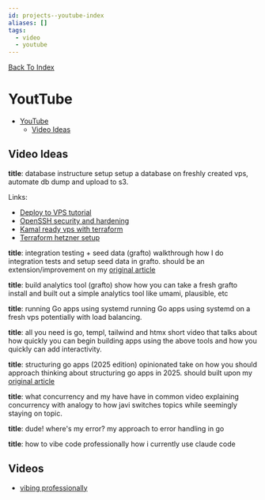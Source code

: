 ```yaml
---
id: projects--youtube-index
aliases: []
tags:
  - video
  - youtube
---
```


[Back To Index](/projects/index.md)

# YoutTube

<!--toc:start-->
- [YouTube](#youtube)
  - [Video Ideas](#video-ideas)
<!--toc:end-->

## Video Ideas

**title**: database instructure setup
setup a database on freshly created vps, automate db dump and upload to s3.

Links:
- [Deploy to VPS tutorial](https://www.youtube.com/watch?v=fuZoxuBiL9o)
- [OpenSSH security and hardening](https://linuxhandbook.com/ssh-hardening-tips/)
- [Kamal ready vps with terraform](https://dylancastillo.co/posts/create-a-kamal-ready-vps-on-hetzner-using-terraform.html)
- [Terraform hetzner setup](https://github.com/luizkowalski/terraform-hetzner)

**title**: integration testing + seed data (grafto)
walkthrough how I do integration tests and setup seed data in grafto. should be an extension/improvement on my [original article](https://mortenvistisen.com/posts/integration-tests-with-docker-and-go)

**title**: build analytics tool (grafto)
show how you can take a fresh grafto install and built out a simple analytics tool like umami, plausible, etc

**title**: running Go apps using systemd
running Go apps using systemd on a fresh vps potentially with load balancing.

**title**: all you need is go, templ, tailwind and htmx
short video that talks about how quickly you can begin building apps using the above tools and how you quickly can add interactivity.

**title**: structuring go apps (2025 edition)
opinionated take on how you should approach thinking about structuring go apps in 2025. should built upon my [original article](https://mortenvistisen.com/posts/practical-approach-to-structuring-go-apps)

**title**: what concurrency and my have have in common
video explaining concurrency with analogy to how javi switches topics while seemingly staying on topic.

**title**: dude! where's my error?
my approach to error handling in go

**title**: how to vibe code professionally
how i currently use claude code

## Videos
- [vibing professionally](./vibe_coding.md)
